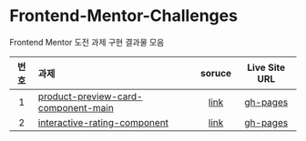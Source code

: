 # Frontend-Mentor-Challenges
Frontend Mentor 도전 과제 구현 결과물 모음

| 번호 | 과제 | soruce | Live Site URL |
|:---:|:---|:---:|:---:|
| 1 | [product-preview-card-component-main](https://www.frontendmentor.io/challenges/product-preview-card-component-GO7UmttRfa) | [link](https://github.com/wjdwjdtn92/Frontend-Mentor-Challenges/tree/main/product-preview-card-component-main) | [gh-pages](https://wjdwjdtn92.github.io/Frontend-Mentor-Challenges/product-preview-card-component-main/) |
| 2 | [interactive-rating-component](https://www.frontendmentor.io/challenges/interactive-rating-component-koxpeBUmI) | [link](https://github.com/wjdwjdtn92/Frontend-Mentor-Challenges/tree/main/interactive-rating-component-main) | [gh-pages](https://wjdwjdtn92.github.io/Frontend-Mentor-Challenges/interactive-rating-component-main/) |
